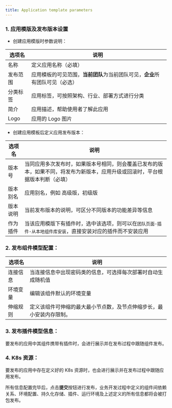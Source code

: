 ```yaml
---
title: Application template parameters
---
```


### 1. 应用模版及发布版本设置

- 创建应用模版时参数说明：

| 选项名  | 说明                                         |
| ---- | ------------------------------------------ |
| 名称   | 定义应用名称（必填）                                 |
| 发布范围 | 应用模板的可见范围，**当前团队**为当前团队可见，**企业**所有团队可见（必选） |
| 分类标签 | 应用标签，可按照架构、行业、部署方式进行分类                     |
| 简介   | 应用描述，帮助使用者了解此应用                            |
| Logo | 应用的 Logo 图片                                |

- 创建应用模板后定义应用发布版本：

| 选项名  | 说明                                                              |
| ---- | --------------------------------------------------------------- |
| 版本号  | 当同应用多次发布时，如果版本号相同，则会覆盖已发布的版本，如果不同，将发布为新版本，应用升级或回滚时，平台根据版本判断（必填） |
| 版本别名 | 应用别名，例如 高级版，初级版                                                 |
| 版本说明 | 当前发布版本的说明，可区分不同版本的功能差异等信息                                       |
| 作为插件 | 当该应用模版下有插件时，选中该选项，则可以在`团队页面-插件-从本地组件库安装`，直接安装对应的插件而不安装应用        |

### 2. 发布组件模型配置：

| 选项名  | 说明                                 |
| ---- | ---------------------------------- |
| 连接信息 | 当连接信息中出现密码类的信息，可选择每次部署时自动生成随机值     |
| 环境变量 | 编辑该组件默认的环境变量                       |
| 伸缩规则 | 定义该组件可伸缩的最大最小节点数，及节点伸缩步长，最小安装内存限制。 |

### 3. 发布插件模型信息：

要发布的应用中其组件携带有插件时，会进行展示并在发布过程中跟随组件发布。

### 4. K8s 资源：

要发布的应用中存在定义好的 K8s 资源时，也会进行展示并在发布过程中跟随应用发布。

所有信息配置完毕后，点击**提交**按钮进行发布，业务开发过程中定义的组件间依赖关系、环境配置、持久化存储、插件、运行环境及上述定义的所有信息都将会被打包发布。
